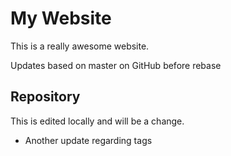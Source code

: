 # My Website

This is a really awesome website.

Updates based on master on GitHub before rebase

## Repository

This is edited locally and will be a change.

- Another update regarding tags